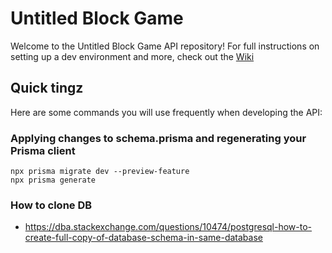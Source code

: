 # Untitled Block Game
Welcome to the Untitled Block Game API repository!
For full instructions on setting up a dev environment and more, check out the [Wiki](https://github.com/0Calories/untitled-block-game-api/wiki) 

## Quick tingz
Here are some commands you will use frequently when developing the API:

### Applying changes to schema.prisma and regenerating your Prisma client
```
npx prisma migrate dev --preview-feature
npx prisma generate
```

### How to clone DB
 - https://dba.stackexchange.com/questions/10474/postgresql-how-to-create-full-copy-of-database-schema-in-same-database
